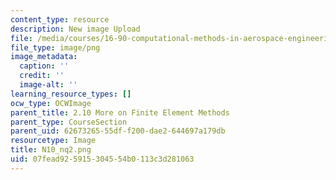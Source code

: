 ```yaml
---
content_type: resource
description: New image Upload
file: /media/courses/16-90-computational-methods-in-aerospace-engineering-spring-2014/07fead925915304554b0113c3d281063_N10_nq2.png
file_type: image/png
image_metadata:
  caption: ''
  credit: ''
  image-alt: ''
learning_resource_types: []
ocw_type: OCWImage
parent_title: 2.10 More on Finite Element Methods
parent_type: CourseSection
parent_uid: 62673265-55df-f200-dae2-644697a179db
resourcetype: Image
title: N10_nq2.png
uid: 07fead92-5915-3045-54b0-113c3d281063
---
```

